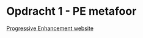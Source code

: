 # Opdracht 1 - PE metafoor

[Progressive Enhancement website](https://github.com/veerleprins/progressive-enhancement)